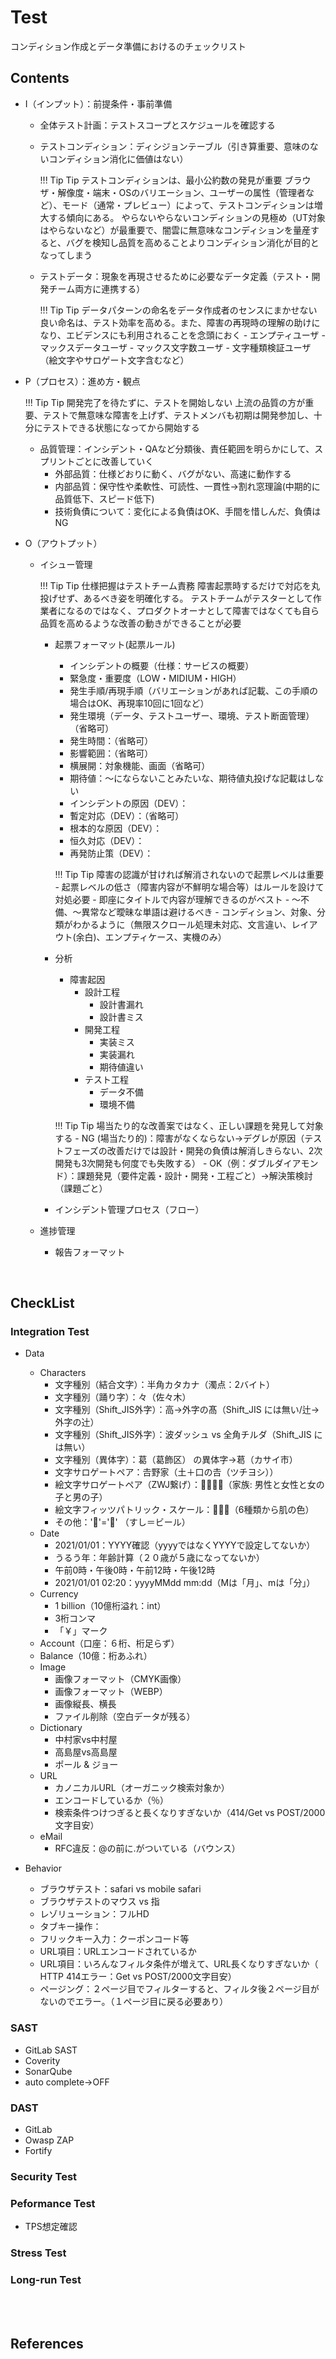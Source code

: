 # Test
コンディション作成とデータ準備におけるのチェックリスト

## Contents
- I（インプット）：前提条件・事前準備
  - 全体テスト計画：テストスコープとスケジュールを確認する
  - テストコンディション：ディシジョンテーブル（引き算重要、意味のないコンディション消化に価値はない）

    !!! Tip Tip テストコンディションは、最小公約数の発見が重要
        ブラウザ・解像度・端末・OSのバリエーション、ユーザーの属性（管理者など）、モード（通常・プレビュー）によって、テストコンディションは増大する傾向にある。
        やらないやらないコンディションの見極め（UT対象はやらないなど）が最重要で、闇雲に無意味なコンディションを量産すると、バグを検知し品質を高めることよりコンディション消化が目的となってしまう

  - テストデータ：現象を再現させるために必要なデータ定義（テスト・開発チーム両方に連携する）

    !!! Tip Tip データパターンの命名をデータ作成者のセンスにまかせない
        良い命名は、テスト効率を高める。また、障害の再現時の理解の助けになり、エビデンスにも利用されることを念頭におく
        - エンプティユーザ
        - マックスデータユーザ
        - マックス文字数ユーザ
        - 文字種類検証ユーザ（絵文字やサロゲート文字含むなど）
      
- P（プロセス）：進め方・観点
    
    !!! Tip Tip 開発完了を待たずに、テストを開始しない
      上流の品質の方が重要、テストで無意味な障害を上げず、テストメンバも初期は開発参加し、十分にテストできる状態になってから開始する
  - 品質管理：インシデント・QAなど分類後、責任範囲を明らかにして、スプリントごとに改善していく
    - 外部品質：仕様どおりに動く、バグがない、高速に動作する
    - 内部品質：保守性や柔軟性、可読性、一貫性→割れ窓理論(中期的に品質低下、スピード低下)
    - 技術負債について：変化による負債はOK、手間を惜しんだ、負債はNG
- O（アウトプット）
  - イシュー管理

    !!! Tip Tip 仕様把握はテストチーム責務
        障害起票時するだけで対応を丸投げせず、あるべき姿を明確化する。
        テストチームがテスターとして作業者になるのではなく、プロダクトオーナとして障害ではなくても自ら品質を高めるような改善の動きができることが必要
      
    - 起票フォーマット(起票ルール)
      - インシデントの概要（仕様：サービスの概要）
      - 緊急度・重要度（LOW・MIDIUM・HIGH）
      - 発生手順/再現手順（バリエーションがあれば記載、この手順の場合はOK、再現率10回に1回など）
      - 発生環境（データ、テストユーザー、環境、テスト断面管理）（省略可）
      - 発生時間：（省略可）
      - 影響範囲：（省略可）
      - 横展開：対象機能、画面（省略可）
      - 期待値：〜にならないことみたいな、期待値丸投げな記載はしない
      - インシデントの原因（DEV）：
      - 暫定対応（DEV）：（省略可）
      - 根本的な原因（DEV）：
      - 恒久対応（DEV）：
      - 再発防止策（DEV）：

      !!! Tip Tip 障害の認識が甘ければ解消されないので起票レベルは重要
          - 起票レベルの低さ（障害内容が不鮮明な場合等）はルールを設けて対処必要
          - 即座にタイトルで内容が理解できるのがベスト
            - 〜不備、〜異常など曖昧な単語は避けるべき
            - コンディション、対象、分類がわかるように（無限スクロール処理未対応、文言違い、レイアウト(余白)、エンプティケース、実機のみ）
    - 分析
      - 障害起因
        - 設計工程
          - 設計書漏れ
          - 設計書ミス
        - 開発工程
          - 実装ミス
          - 実装漏れ
          - 期待値違い
        - テスト工程
          - データ不備
          - 環境不備
  
      !!! Tip Tip 場当たり的な改善案ではなく、正しい課題を発見して対象する
          - NG (場当たり的)：障害がなくならない→デグレが原因（テストフェーズの改善だけでは設計・開発の負債は解消しきらない、2次開発も3次開発も何度でも失敗する）
          - OK（例：ダブルダイアモンド）：課題発見（要件定義・設計・開発・工程ごと）→解決策検討（課題ごと）
    - インシデント管理プロセス（フロー）
  - 進捗管理
    - 報告フォーマット

<br>

## CheckList
### Integration Test
- Data
  - Characters
      - 文字種別（結合文字）：半角カタカナ（濁点：2バイト）
      - 文字種別（踊り字）：々（佐々木）
      - 文字種別（Shift_JIS外字）：高→外字の髙（Shift_JIS には無い/辻→外字の辻󠄀）
      - 文字種別（Shift_JIS外字）：波ダッシュ vs 全角チルダ（Shift_JIS には無い）
      - 文字種別（異体字）：葛（葛飾区） の異体字→葛󠄀（カサイ市）
      - 文字サロゲートペア：𠮷野家（土＋口の𠮷（ツチヨシ））
      - 絵文字サロゲートペア（ZWJ繋げ）：👨‍👩‍👧‍👦（家族: 男性と女性と女の子と男の子）
      - 絵文字フィッツパトリック・スケール：🧑🏿‍🦱（6種類から肌の色）
      - その他：'🍣'='🍺' （すし＝ビール）
  - Date
      - 2021/01/01：YYYY確認（yyyyではなくYYYYで設定してないか）
      - うるう年：年齢計算（２０歳が５歳になってないか）
      - 午前0時・午後0時・午前12時・午後12時
      - 2021/01/01 02:20：yyyyMMdd mm:dd（Mは「月」、mは「分」）
  - Currency
      - 1 billion（10億桁溢れ：int）
      - 3桁コンマ
      - 「￥」マーク
  - Account（口座：６桁、桁足らず）
  - Balance（10億：桁あふれ）
  - Image
      - 画像フォーマット（CMYK画像）
      - 画像フォーマット（WEBP）
      - 画像縦長、横長
      - ファイル削除（空白データが残る）
  - Dictionary
      - 中村家vs中村屋
      - 高島屋vs高島屋
      - ポール & ジョー
  - URL
    - カノニカルURL（オーガニック検索対象か）
    - エンコードしているか（％）
    - 検索条件つけつぎると長くなりすぎないか（414/Get vs POST/2000文字目安）
  - eMail
    - RFC違反：@の前に.がついている（バウンス）

- Behavior
  - ブラウザテスト：safari vs mobile safari
  - ブラウザテストのマウス vs 指
  - レゾリューション：フルHD
  - タブキー操作：
  - フリックキー入力：クーポンコード等
  - URL項目：URLエンコードされているか
  - URL項目：いろんなフィルタ条件が増えて、URL長くなりすぎないか（ HTTP 414エラー：Get vs POST/2000文字目安）
  - ページング：２ページ目でフィルターすると、フィルタ後２ページ目がないのでエラー。（１ページ目に戻る必要あり）

### SAST
- GitLab SAST
- Coverity
- SonarQube
- auto complete→OFF

### DAST
- GitLab
- Owasp ZAP
- Fortify

### Security Test

### Peformance Test
- TPS想定確認

### Stress Test

### Long-run Test

<br><br>

## References
